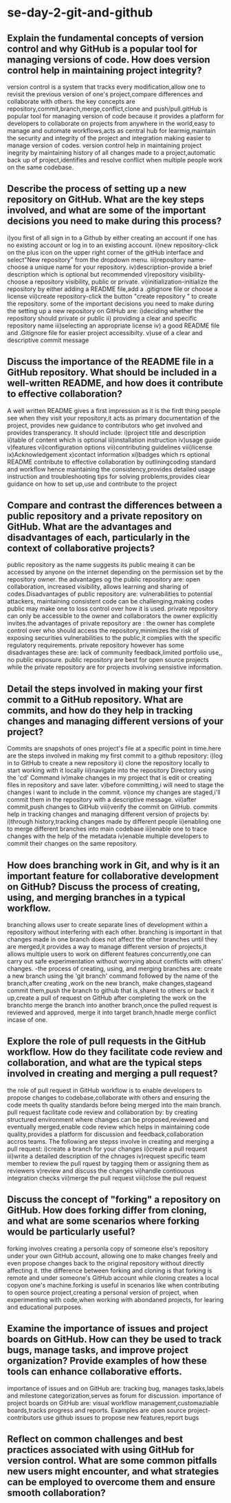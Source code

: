 # se-day-2-git-and-github
## Explain the fundamental concepts of version control and why GitHub is a popular tool for managing versions of code. How does version control help in maintaining project integrity?
version control is a system that tracks every modification,allow one to revisit the previous version of one's project,compare differences and collaborate with others. the key concepts are repository,commit,branch,merge,conflict,clone and push/pull.gitHub is popular tool for managing version of code because it provides a platform for developers to collaborate on projects from anywhere in the world,easy to manage and outomate workflows,acts as central hub for learmig,maintain the security and integrity of the project and integration making easier to manage version of codes. version control help in maintaining project inegrity by maintaining history of all changes made to a project,automatic back up of project,identifies and resolve conflict when multiple people work on the same codebase.

## Describe the process of setting up a new repository on GitHub. What are the key steps involved, and what are some of the important decisions you need to make during this process?
i)you first of all sign in to a Github by either creating an account if one has no existing account or log in to an existing account.
ii)new repository-click on the plus icon on the upper right corner of the gitHub interface and select"New repository" from the dropdown menu.
iii)repository name-choose a unique name for your repository.
iv)description-provide a brief description which is optional but recommended
v)repository visibility-choose a repository visibility, public or private.
vi)initialization-initialize the repository by either adding a README file,add a .gitignore file or choose a license
vii)create repository-click the button "create repository " to create the repository.
some of the important decisions you need to make during the setting up a new repository on GitHub are:
i)deciding whether the repository should private or public
ii) providing a clear and specific repository name
iii)selecting an appropriate license
iv) a good README file and .Gitignore file for easier project accessibilty.
v)use of a clear and descriptive commit message

## Discuss the importance of the README file in a GitHub repository. What should be included in a well-written README, and how does it contribute to effective collaboration?
A well written README gives a first impression as it is the firdt thing people see when they visit your repository,it acts as primary documentation of the project, provides new guidance to contributors who get involved and provides transperancy.
It should include:
i)project title and description
ii)table of content which is optional
iii)installation instruction
iv)usage guide
v)features
vi)configuration options
vii)contributing guidelines
viii)license
ix)Acknowledgement
x)contact information
xi)badges which rs optional
README contribute to effective collaboration by outliningcoding standard and workflow hence maintaining the consistency,provides detailed usage instruction and troubleshooting tips for solving problems,provides clear guidance on how to set up,use and contribute to the project

## Compare and contrast the differences between a public repository and a private repository on GitHub. What are the advantages and disadvantages of each, particularly in the context of collaborative projects?
public repository as the name suggests its public meaing it can be accessed by anyone on the internet depending on the permission set by the repository owner. the advantages og the public repository are: open collaboration, increased visibility, allows learning and sharing of codes.Disadvantages of public repository are: vulnerabilities to potential attackers, maintaining consistent code can be challenging,making codes public may make one to loss control over how it is used. 
private repository can only be accessible to the owner and collaborators the owner explicitly invites.the advantages of private repository are : the owner has complete control over who should access the repository,minimizes the risk of exposing securities vulnerabilities to the public,it complies with the specific regulatory requirements. private repository however has some disadvantages these are: lack of community feedback,limited portfolio use,, no public exposure. public repository are best for open source projects while the private repository are for projects involving sensistive information.

## Detail the steps involved in making your first commit to a GitHub repository. What are commits, and how do they help in tracking changes and managing different versions of your project?
Commits are snapshots of ones project's file at a specific point in time.here are the steps involved in making my first commit to a github repository:
i)log in to GitHub to create a new repository 
ii) clone the repository locally  to start working with it locally
iii)navigate into the repository Directory using the 'cd' Command
iv)make changes in my project that is edit or creating files in repository and save later.
v)before committing,i will need to stage the changes i want to include in the commit.
vi)once my changes are staged,i'll commit them in the repository with a descriptive message.
vii)after commit,push changes to GitHub 
viii)verify the commit on GitHub.
commits help in tracking changes and managing different version of projects by:
i)through history,tracking changes made by different people
ii)enabling one to merge different branches into main codebase
iii)enable one to trace changes with the help of the metadata
iv)enable multiple developers to commit their changes on the same repository.
## How does branching work in Git, and why is it an important feature for collaborative development on GitHub? Discuss the process of creating, using, and merging branches in a typical workflow.
branching allows user to create separate lines of development within a repository without interfering with each other. branching is important in that changes made in one branch does not affect the other branches until they are merged,it provides a way to manage different version of projects,it allows multiple users to work on different features concurrently,one can carry out safe experimentation without worrying about conflicts with others' changes.
-the process of creating, using, and merging branches are: create a new branch using the 'git branch' command followed by the name of the branch,after creating ,work on the new branch, make changes,stageand commit them,push the branch to github that is,shareit to others or back it up,create a pull of request on GitHub after completing the work on the branchto merge the branch into another branch,once the pulled request is reviewed and approved, merge it into target branch,hnadle merge conflict incase of one.
## Explore the role of pull requests in the GitHub workflow. How do they facilitate code review and collaboration, and what are the typical steps involved in creating and merging a pull request?
the role of pull request in GitHub workflow is to enable developers to propose changes to codebase,collaborate with others and ensuring the code meets th quality standards before being merged into the main branch. pull request facilitate code review and collaboration by: by creating structured environment where changes can be proposed,reviewed and eventually merged,enable code review which helps in maintaining code quality,provides a platform for discussion and feedback,collaboration accros teams. The following are stepss involve in creating and merging a pull request:
i)create a branch for your changes
ii)create a pull request
iii)write a detailed description of the chnages
iv)request specific team member to review the pull rquest by tagging them or assigning them as reviewers
v)review and discuss the changes
vi)handle contiouous integration checks
vii)merge the pull request
viii)close the pull request

## Discuss the concept of "forking" a repository on GitHub. How does forking differ from cloning, and what are some scenarios where forking would be particularly useful?
forking involves creating a personla copy of someone else's repository under your own GitHub account, allowing one to make changes freely  and even propose changes back to the original repository without directly affecting it. tthe difference between forking and cloning is that forking is remote and under someone's GitHub account while cloning creates a local copyon one's machine.forking is useful in scenarios like when contributing to open source project,creating a personal version of project, when experimenting with code,when working with abondaned projects, for learing and educational purposes.
## Examine the importance of issues and project boards on GitHub. How can they be used to track bugs, manage tasks, and improve project organization? Provide examples of how these tools can enhance collaborative efforts.
importance of issues and on GitHub are: tracking bug, manages tasks,labels and milestone categorization,serves as forum for discussion.
importance of project boards on GitHub are: visual workflow management,customaziable boards,tracks progress and reports.
Examples are open source project-contributors use github issues to propose new features,report bugs

## Reflect on common challenges and best practices associated with using GitHub for version control. What are some common pitfalls new users might encounter, and what strategies can be employed to overcome them and ensure smooth collaboration?
